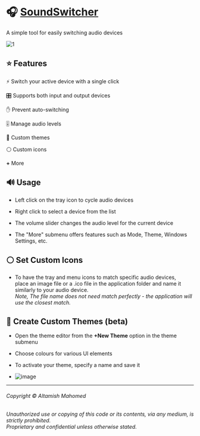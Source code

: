 # 🎧 [SoundSwitcher](https://github.com/creepyLANguy/SoundSwitcher/)

A simple tool for easily switching audio devices

![1](https://github.com/creepyLANguy/SoundSwitcher/assets/28150772/d198c730-2332-4ee8-8a3d-ec73303677c8)

## ⭐ Features

⚡ Switch your active device with a single click  

🎛 Supports both input and output devices  

✋ Prevent auto-switching  

🎚 Manage audio levels  

🎨 Custom themes  

⚪ Custom icons  

**+** More  

## 🔊 Usage
- Left click on the tray icon to cycle audio devices  

- Right click to select a device from the list  

- The volume slider changes the audio level for the current device  

- The "More" submenu offers features such as Mode, Theme, Windows Settings, etc.  

## ⚪ Set Custom Icons

- To have the tray and menu icons to match specific audio devices,  
place an image file or a .ico file in the application folder and name it similarly to your audio device.  
_Note, The file name does not need match perfectly - the application will use the closest match._  

## 🎨 Create Custom Themes (beta)
- Open the theme editor from the **+New Theme** option in the theme submenu  

- Choose colours for various UI elements 

- To activate your theme, specify a name and save it

- ![image](https://github.com/creepyLANguy/SoundSwitcher/assets/28150772/02b3fdeb-11f3-46a3-a426-31b5cb8a0da3)  

---
###### Copyright © Altamish Mahomed
_Unauthorized use or copying of this code or its contents, via any medium, is strictly prohibited.  
Proprietary and confidential unless otherwise stated._
